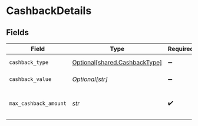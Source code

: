 # CashbackDetails


## Fields

| Field                                                                | Type                                                                 | Required                                                             | Description                                                          |
| -------------------------------------------------------------------- | -------------------------------------------------------------------- | -------------------------------------------------------------------- | -------------------------------------------------------------------- |
| `cashback_type`                                                      | [Optional[shared.CashbackType]](../../models/shared/cashbacktype.md) | :heavy_minus_sign:                                                   | Type of discount                                                     |
| `cashback_value`                                                     | *Optional[str]*                                                      | :heavy_minus_sign:                                                   | Value of Discount.                                                   |
| `max_cashback_amount`                                                | *str*                                                                | :heavy_check_mark:                                                   | Maximum Value of Cashback allowed.                                   |